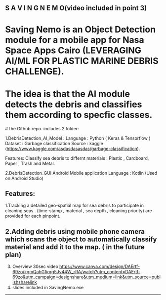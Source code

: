 S  A  V I N G     N  E  M  O(video included in point 3)
----------------------

# Saving Nemo is an Object Detection module for a mobile app for Nasa Space Apps Cairo (LEVERAGING AI/ML FOR PLASTIC MARINE DEBRIS CHALLENGE).


# The idea is that the AI module detects the debris and classifies them according to specfic classes.

#The Github repo. includes 2 folder:

1.DebrisDetection_AI_Model :
Language : Python ( Keras & Tensorflow )
Dataset : Garbage classification 
Source : kaggle (https://www.kaggle.com/asdasdasasdas/garbage-classification).

Features: Classify sea debris to differnt materials : Plastic , Cardboard, Paper , Trash and Metal.

2.DebrisDetection_GUI
Android Mobile application 
Language : Kotlin (Used on Android Studio)

Features:
-----------------------------
1.Tracking a detailed geo-spatial map for sea debris to participate in cleaning seas . 
(time-stamp , material , sea depth , cleaning priority) are provided for each pinpoint.

2.Adding debris using mobile phone camera which scans the object to automatically classify material and add it to the map. ( in the future plan)
-----------------------------
3. Overview 30sec video https://www.canva.com/design/DAErtf-69zo/kgmQahGfiqrg5Jv44W_rRA/watch?utm_content=DAErtf-69zo&utm_campaign=designshare&utm_medium=link&utm_source=publishsharelink
4. slides included in SavingNemo.exe



-------------------------------------------------
